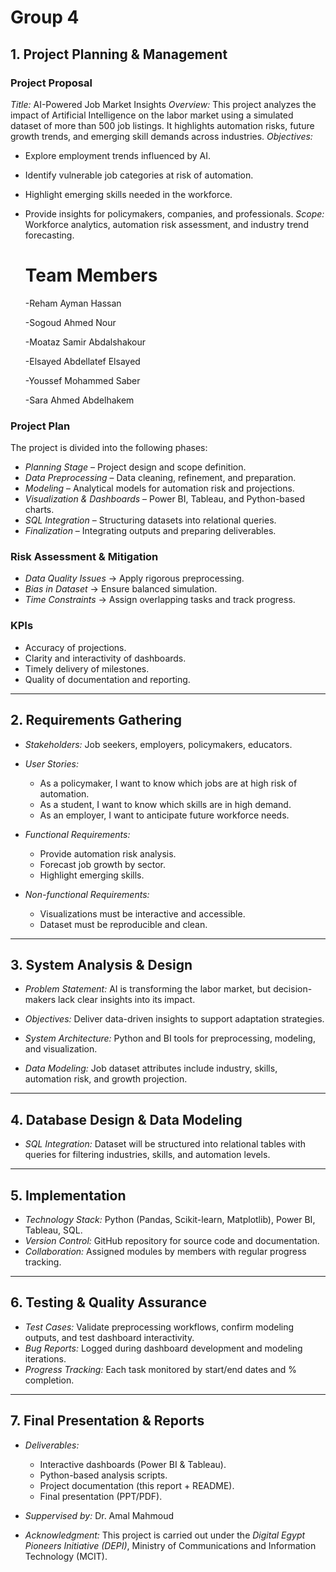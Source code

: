 # Group 4

## 1. Project Planning & Management

### Project Proposal

*Title:* AI-Powered Job Market Insights
*Overview:* This project analyzes the impact of Artificial Intelligence on the labor market using a simulated dataset of more than 500 job listings. It highlights automation risks, future growth trends, and emerging skill demands across industries.
*Objectives:*

* Explore employment trends influenced by AI.
* Identify vulnerable job categories at risk of automation.
* Highlight emerging skills needed in the workforce.
* Provide insights for policymakers, companies, and professionals.
  *Scope:* Workforce analytics, automation risk assessment, and industry trend forecasting.
  
  # Team Members
    -Reham Ayman Hassan

    -Sogoud Ahmed Nour

    -Moataz Samir Abdalshakour

    -Elsayed Abdellatef Elsayed

    -Youssef Mohammed Saber

    -Sara Ahmed Abdelhakem

### Project Plan

The project is divided into the following phases:

* *Planning Stage* – Project design and scope definition.
* *Data Preprocessing* – Data cleaning, refinement, and preparation.
* *Modeling* – Analytical models for automation risk and projections.
* *Visualization & Dashboards* – Power BI, Tableau, and Python-based charts.
* *SQL Integration* – Structuring datasets into relational queries.
* *Finalization* – Integrating outputs and preparing deliverables.


### Risk Assessment & Mitigation

* *Data Quality Issues* → Apply rigorous preprocessing.
* *Bias in Dataset* → Ensure balanced simulation.
* *Time Constraints* → Assign overlapping tasks and track progress.

### KPIs

* Accuracy of projections.
* Clarity and interactivity of dashboards.
* Timely delivery of milestones.
* Quality of documentation and reporting.

---

## 2. Requirements Gathering

* *Stakeholders:* Job seekers, employers, policymakers, educators.

* *User Stories:*

  * As a policymaker, I want to know which jobs are at high risk of automation.
  * As a student, I want to know which skills are in high demand.
  * As an employer, I want to anticipate future workforce needs.

* *Functional Requirements:*

  * Provide automation risk analysis.
  * Forecast job growth by sector.
  * Highlight emerging skills.

* *Non-functional Requirements:*

  * Visualizations must be interactive and accessible.
  * Dataset must be reproducible and clean.

---

## 3. System Analysis & Design

* *Problem Statement:* AI is transforming the labor market, but decision-makers lack clear insights into its impact.

* *Objectives:* Deliver data-driven insights to support adaptation strategies.

* *System Architecture:* Python and BI tools for preprocessing, modeling, and visualization.

* *Data Modeling:* Job dataset attributes include industry, skills, automation risk, and growth projection.

---

## 4. Database Design & Data Modeling

* *SQL Integration:* Dataset will be structured into relational tables with queries for filtering industries, skills, and automation levels.

---

## 5. Implementation

* *Technology Stack:* Python (Pandas, Scikit-learn, Matplotlib), Power BI, Tableau, SQL.
* *Version Control:* GitHub repository for source code and documentation.
* *Collaboration:* Assigned modules by members with regular progress tracking.

---

## 6. Testing & Quality Assurance

* *Test Cases:* Validate preprocessing workflows, confirm modeling outputs, and test dashboard interactivity.
* *Bug Reports:* Logged during dashboard development and modeling iterations.
* *Progress Tracking:* Each task monitored by start/end dates and % completion.

---

## 7. Final Presentation & Reports

* *Deliverables:*

  * Interactive dashboards (Power BI & Tableau).
  * Python-based analysis scripts.
  * Project documentation (this report + README).
  * Final presentation (PPT/PDF).
    
* *Suppervised by:* Dr. Amal Mahmoud
* *Acknowledgment:* This project is carried out under the *Digital Egypt Pioneers Initiative (DEPI)*, Ministry of Communications and Information Technology (MCIT).
